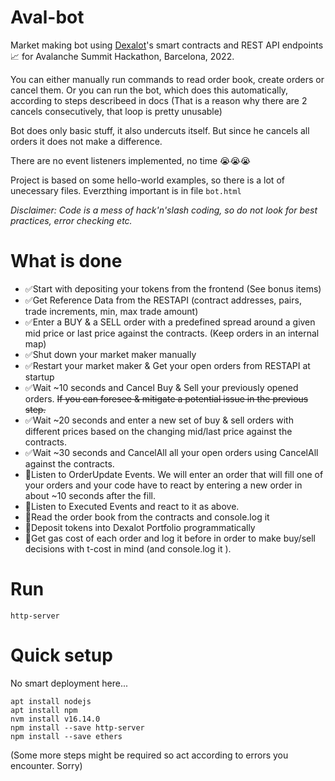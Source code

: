# Aval-bot
Market making bot using [Dexalot](https://dexalot.com/)'s smart contracts and REST API endpoints 📈 for Avalanche Summit Hackathon, Barcelona, 2022.

You can either manually run commands to read order book, create orders or cancel them.
Or you can run the bot, which does this automatically, according to steps describeed in docs
(That is a reason why there are 2 cancels consecutively, that loop is pretty unusable)

Bot does only basic stuff, it also undercuts itself. But since he cancels all orders it does not make a difference.

There are no event listeners implemented, no time 😭😭😭

Project is based on some hello-world examples, so there is a lot of unecessary files.
Everzthing important is in file `bot.html`

*Disclaimer: Code is a mess of hack'n'slash coding, so do not look for best practices, error checking etc.*

# What is done
- ✅Start with depositing your tokens from the frontend (See bonus items)
- ✅Get Reference Data from the RESTAPI (contract addresses, pairs, trade increments, min, max trade amount)
- ✅Enter a BUY & a SELL order with a predefined spread around a given mid price or last price against the contracts. (Keep orders in an internal map)
- ✅Shut down your market maker manually
- ✅Restart your market maker &  Get your open orders from RESTAPI at startup
- ✅Wait ~10 seconds and Cancel Buy & Sell your previously opened orders. ~~If you can foresee & mitigate a potential issue in the previous step.~~
- ✅Wait ~20 seconds and enter a new set of buy & sell orders  with different prices based on the changing mid/last price  against the contracts.
- ✅Wait ~30 seconds and CancelAll all your open orders using CancelAll against the contracts.
- 🚫Listen to OrderUpdate Events. We will enter an order that will fill one of your orders and your code have to react by entering a new order in about ~10 seconds after the fill. 
- 🚫Listen to Executed Events and react to it as above.
- 🚫Read the order book from the contracts and console.log it
- 🚫Deposit tokens into Dexalot Portfolio programmatically
- 🚫Get gas cost of each order and log it before in order to make buy/sell decisions with t-cost in mind (and console.log it ).

# Run
```
http-server
```

# Quick setup 
No smart deployment here...
```
apt install nodejs
apt install npm
nvm install v16.14.0
npm install --save http-server
npm install --save ethers
```
(Some more steps might be required so act according to errors you encounter. Sorry)
